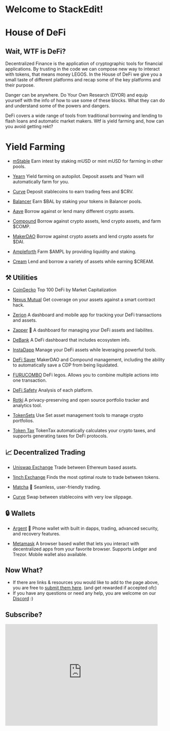 # Welcome to StackEdit!

# House  of DeFi 

## Wait, WTF is DeFi?

Decentralized Finance is the application of cryptographic tools for financial applications. By trusting in the code we can compose new way to interact with tokens, that means money LEGOS. In the House of DeFi we give you a small taste of different platforms and recap some of the key platforms and their purpose. 

Danger can be anywhere. Do Your Own Research (DYOR) and equip yourself with the info of how to use some of these blocks. What they can do and understand some of the powers and dangers.

DeFi covers a wide range of tools from traditional borrowing and lending to flash loans and automatic market makers. Wtf is yield farming and, how can you avoid getting rekt?

# Yield Farming

-   [mStable](https://app.mstable.org/)  Earn intest by staking mUSD or mint mUSD for farming in other pools.
    
-   [Yearn](https://yearn.finance/) Yield farming on autopilot. Deposit assets and Yearn will automatically farm for you.
    
-   [Curve](https://www.curve.fi/) Deposit stablecoins to earn trading fees and $CRV.
    
-   [Balancer](https://balancer.finance/) Earn $BAL by staking your tokens in Balancer pools.
    
-   [Aave](https://aave.com/) Borrow against or lend many different crypto assets.
    
-   [Compound](https://compound.finance/) Borrow against crypto assets, lend crypto assets, and farm $COMP.
    
-   [MakerDAO](https://makerdao.com/en/)  Borrow against crypto assets and lend crypto assets for $DAI.
    
-   [Ampleforth](https://www.ampleforth.org/dapps/) Farm $AMPL by providing liquidity and staking.
    
-   [Cream](https://app.cream.finance/)  Lend and borrow a variety of assets while earning $CREAM.
    

## ⚒️ Utilities

-   [CoinGecko](https://www.coingecko.com/en/defi) Top 100 DeFi by Market Capitalization 

-   [Nexus Mutual](https://nexusmutual.io/)  Get coverage on your assets against a smart contract hack.
    
-   [Zerion](https://zerion.io/)  A dashboard and mobile app for tracking your DeFi transactions and assets.
    
-   [Zapper](https://www.zapper.fi/) 🔰  A dashboard for managing your DeFi assets and liabilites.
    
-   [DeBank](https://debank.com/)  A DeFi dashboard that includes ecosystem info.
    
-   [InstaDapp](https://instadapp.io/) Manage your DeFi assets while leveraging powerful tools.
    
-   [DeFi Saver](https://defisaver.com/) MakerDAO and Compound management, including the ability to automatically save a CDP from being liquidated.
    
-   [FURUCOMBO](https://furucombo.app/) DeFi legos. Allows you to combine multiple actions into one transaction.

-   [DeFi Safety](https://defisafety.com/) Analysis of each platform.
    
-   [Rotki](https://rotki.com/) A privacy-preserving and open source portfolio tracker and analytics tool.

-    [TokenSets](https://www.tokensets.com/) Use Set asset management tools to manage crypto portfolios.
    
-   [Token Tax](https://tokentax.co/?via=yf-tools)  TokenTax automatically calculates your crypto taxes, and supports generating taxes for DeFi protocols.
    

## 📈 Decentralized Trading

-   [Uniswap Exchange](https://app.uniswap.org/#/swap) Trade between Ethereum based assets.
    
-   [1inch Exchange](https://1inch.exchange/) Finds the most optimal route to trade between tokens.
    
-   [Matcha](https://matcha.xyz/) 🔰 Seamless, user-friendly trading.
    
-   [Curve](https://www.curve.fi/) Swap between stablecoins with very low slippage.
    

## 🔒 Wallets

-   [Argent](https://www.argent.xyz/) 🔰  Phone wallet with built in dapps, trading, advanced security, and recovery features.
    
-   [Metamask](https://metamask.io/) A browser based wallet that lets you interact with decentralized apps from your favorite browser. Supports Ledger and Trezor. Mobile wallet also available.

## Now What?

-   If there are links & resources you would like to add to the page above, you are free to [submit them here](https://github.com/MetaFam/metagame-wiki/blob/master/docs/great-houses/house-of-daos.mdx). (and get rewarded if accepted ofc)
-   If you have any questions or need any help, you are welcome on our [Discord](https://discord.gg/6JFXC9T) :)

## Subscribe?
<iframe
  width='480'
  height='320'
  src='https://metagame.substack.com/embed'
  frameborder='0'
  scrolling='no'
  style={{ background: 'white' }}
></iframe>
